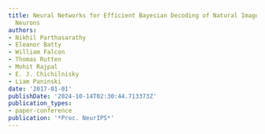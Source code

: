 ```yaml
---
title: Neural Networks for Efficient Bayesian Decoding of Natural Images from Retinal
  Neurons
authors:
- Nikhil Parthasarathy
- Eleanor Batty
- William Falcon
- Thomas Rutten
- Mohit Rajpal
- E. J. Chichilnisky
- Liam Paninski
date: '2017-01-01'
publishDate: '2024-10-14T02:30:44.713373Z'
publication_types:
- paper-conference
publication: '*Proc. NeurIPS*'
---
```

